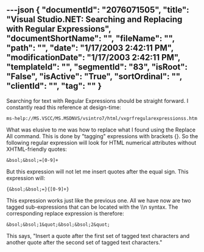 ---json
{
  "documentId": "2076071505",
  "title": "Visual Studio.NET: Searching and Replacing with Regular Expressions",
  "documentShortName": "",
  "fileName": "",
  "path": "",
  "date": "1/17/2003 2:42:11 PM",
  "modificationDate": "1/17/2003 2:42:11 PM",
  "templateId": "",
  "segmentId": "83",
  "isRoot": "False",
  "isActive": "True",
  "sortOrdinal": "",
  "clientId": "",
  "tag": ""
}
---

Searching for text with Regular Expressions should be straight forward. I constantly read this reference at design-time:

    ms-help://MS.VSCC/MS.MSDNVS/vsintro7/html/vxgrfregularexpressionss.htm

What was elusive to me was how to replace what I found using the Replace All command. This is done by &quot;tagging&quot; expressions with brackets {}. So the following regular expression will look for HTML numerical attributes without XHTML-friendly quotes:

    &bsol;&bsol;=[0-9]+

But this expression will not let me insert quotes after the equal sign. This expression will:

    {&bsol;&bsol;=}{[0-9]+}

This expression works just like the previous one. All we have now are two tagged sub-expressions that can be located with the &bsol;&bsol;n syntax. The corresponding replace expression is therefore:

    &bsol;&bsol;1&quot;&bsol;&bsol;2&quot;

This says, &quot;Insert a quote after the first set of tagged text characters and another quote after the second set of tagged text characters.&quot;

